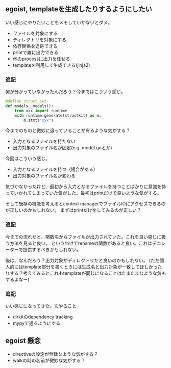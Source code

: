 ## egoist, templateを生成したりするようにしたい

いい感じにやりたいことをメモしていかないとダメ。

- ファイルを対象にする
- ディレクトリを対象にする
- 依存関係を追跡できる
- printで雑に出力できる
- 他のprocessに出力を任せる
- templateを利用して生成できる(jinja2)

### 追記

何が分かっていなかったんだろう？今まではこういう感じ。

```python
@define_struct_set
def models__models():
    from xxx import runtime
    with runtime.generate(structkit) as m:
        m.stmt("xxx")
```

今までのものと微妙に違っていることが有るような気がする？

- 入力となるファイルを持たない
- 出力対象のファイル名が固定(e.g. model.goとか)

今回はこういう感じ。

- 入力となるファイルを持つ（場合がある）
- 出力対象のファイル名が変わる

気づかなかったけど、最初から入力となるファイルを持つことばかりに意識を持っていかれてしまっていた気がした。最初はprintだけで良いような気がする。

そして既存の機能を考えるとcontext managerでファイルIOにアクセスできるのが正しいのかもしれない。
まずはprintだけをしてみるのが正しい？

### 追記

今までの流れだと、関数名からファイルが出力されていた。これを良い感じに扱う方法を見ると良い。
というわけでrenameの関数があると良い。これはデコレーターで提供するべきかもしれない。

後は、なんだろう？出力対象がディレクトリだと良いのかもしれない。
(ただ個人的にはtemplate部分を書くときには生成名と出力対象が一致してほしかったりする？考えてみるとこれもtemplateが同じになることはたまたまなような気もするよなー)

### 追記

いい感じになってきた。次やること

- dirkitのdependency tracking
- mypyで通るようにする

## egoist 懸念

- directiveの設定が無駄なような気がする？
- walkの時の名前が微妙な気がする？
